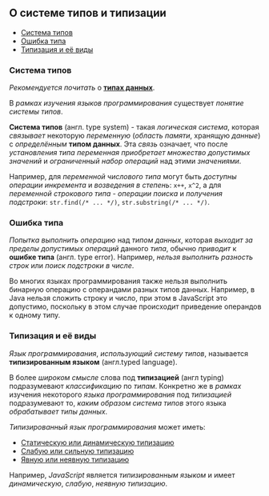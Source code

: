 ## О системе типов и типизации
- [Система типов](#система-типов)
- [Ошибка типа](#ошибка-типа)
- [Типизация и её виды](#типизация-и-её-виды)

### Система типов
*Рекомендуется почитать* о [**типах данных**](./DataTypes.md).

В *рамках изучения языков программирования* существует *понятие системы типов*.

**Система типов** (англ. type system) - такая *логическая система*, которая *связывает* некоторую *переменную* (*область памяти*, хранящую *данные*) с *определённым* **типом данных**. Эта *связь* означает, что после *установления типа переменная приобретает множество допустимых значений* и *ограниченный набор операций* над этими *значениями*. 

Например, для *переменной числового типа* могут быть *доступны операции инкремента* и *возведения в степень*: `x++`, `x^2`, а для *переменной строкового типа* - *операции поиска* и *получения подстроки*: `str.find(/* ... */)`, `str.substring(/* ... */)`.

### Ошибка типа

*Попытка выполнить операцию* над *типом данных*, которая *выходит за пределы допустимых операций* данного *типа*, обычно *приводит* к **ошибке типа** (англ. type error). Например, *нельзя выполнить разность строк* или *поиск подстроки в числе*. 

Во многих языках программирования также нельзя выполнить бинарную операцию с операндами разных типов данных. Например, в Java нельзя сложить строку и число, при этом в JavaScript это допустимо, поскольку в этом случае происходит приведение операндов к одному типу.

### Типизация и её виды

*Язык программирования*, *использующий систему типов*<!--  *обладающий* своей собственной *системой типов* -->, называется **типизированным языком** (англ.typed language).

В более *широком смысле* слова под **типизацией** (англ typing) подразумевают *классификацию* по *типам*. Конкретно же в *рамках* изучения некоторого *языка программирования* под *типизацией* подразумевают то, *каким образом система типов* этого языка *обрабатывает типы данных*.

*Типизированный язык программирования* может иметь:
- [Статическую или динамическую типизацию](#статическая-и-динамическая-типизация)
- [Слабую или сильную типизацию](#слабая-и-сильная-типизация)
- [Явную или неявную типизацию](#явная-и-неявная-типизация)

Например, *JavaScript* является *типизированным языком* и имеет *динамическую*, *слабую*, *неявную типизацию*.
